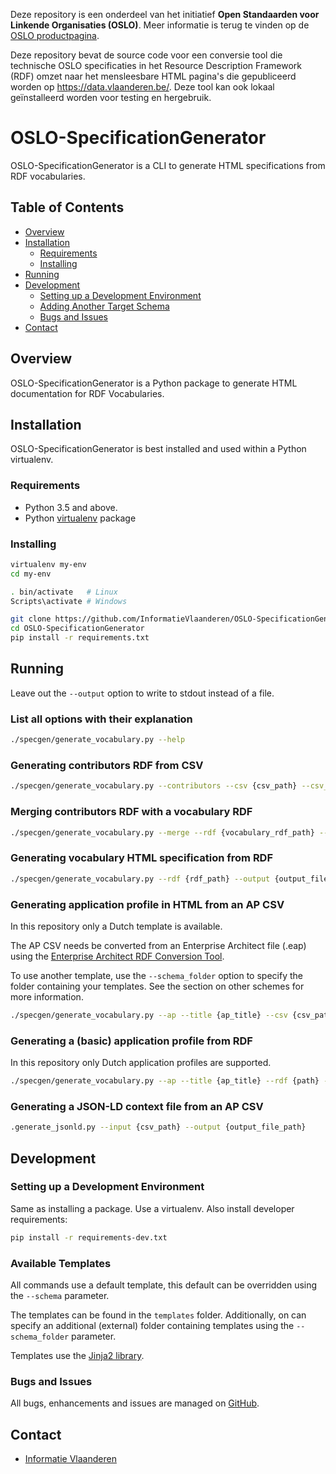 Deze repository is een onderdeel van het initiatief **Open Standaarden voor Linkende Organisaties __(OSLO)__**.
Meer informatie is terug te vinden op de [OSLO productpagina](https://overheid.vlaanderen.be/producten-diensten/OSLO2).

Deze repository bevat de source code voor een conversie tool die technische OSLO specificaties in het Resource Description Framework (RDF) omzet naar het mensleesbare HTML pagina's die gepubliceerd worden op https://data.vlaanderen.be/. Deze tool kan ook lokaal geïnstalleerd worden voor testing en hergebruik.

# OSLO-SpecificationGenerator

OSLO-SpecificationGenerator is a CLI to generate HTML specifications from RDF vocabularies.

## Table of Contents
* [Overview](#overview)
* [Installation](#installation)
  * [Requirements](#requirements)
  * [Installing](#installing)
* [Running](#running)
* [Development](#development)
  * [Setting up a Development Environment](#setting-up-a-development-environment)
  * [Adding Another Target Schema](#adding-another-target-schema)
  * [Bugs and Issues](#bugs-and-issues)
* [Contact](#contact)


## Overview

OSLO-SpecificationGenerator is a Python package to generate HTML documentation for RDF Vocabularies.


## Installation

OSLO-SpecificationGenerator is best installed and used within a Python virtualenv.

### Requirements

* Python 3.5 and above.
* Python [virtualenv](https://virtualenv.pypa.io/) package


### Installing

```bash
virtualenv my-env
cd my-env

. bin/activate   # Linux
Scripts\activate # Windows

git clone https://github.com/InformatieVlaanderen/OSLO-SpecificationGenerator.git
cd OSLO-SpecificationGenerator
pip install -r requirements.txt
```

## Running

Leave out the `--output` option to write to stdout instead of a file.

### List all options with their explanation

```bash
./specgen/generate_vocabulary.py --help
```

### Generating contributors RDF from CSV

```bash
./specgen/generate_vocabulary.py --contributors --csv {csv_path} --csv_contributor_role_column {column} --output {output_file_path}
```

### Merging contributors RDF with a vocabulary RDF

```bash
./specgen/generate_vocabulary.py --merge --rdf {vocabulary_rdf_path} --rdf_contributor {contributors_rdf_path} --output {output_file_path}
```

### Generating vocabulary HTML specification from RDF

```bash
./specgen/generate_vocabulary.py --rdf {rdf_path} --output {output_file_path}
```

### Generating application profile in HTML from an AP CSV

In this repository only a Dutch template is available.

The AP CSV needs be converted from an Enterprise Architect file (.eap) using the [Enterprise Architect RDF Conversion Tool](https://github.com/Informatievlaanderen/OSLO-EA-to-RDF).

To use another template, use the `--schema_folder` option to specify the folder containing your templates.
See the section on other schemes for more information.

```bash
./specgen/generate_vocabulary.py --ap --title {ap_title} --csv {csv_path} --csv_contributor {csv_contributor_path} --output {output_file_path}
```


### Generating a (basic) application profile from RDF

In this repository only Dutch application profiles are supported.

```bash
./specgen/generate_vocabulary.py --ap --title {ap_title} --rdf {path} --csv_contributor {csv_contributor_path} --output {output_file_path}
```

### Generating a JSON-LD context file from an AP CSV


```bash
.generate_jsonld.py --input {csv_path} --output {output_file_path}
```


## Development

### Setting up a Development Environment

Same as installing a package.  Use a virtualenv.  Also install developer requirements:

```bash
pip install -r requirements-dev.txt
```

### Available Templates

All commands use a default template, this default can be overridden using the
`--schema` parameter.

The templates can be found in the `templates` folder. Additionally,
on can specify an additional (external) folder containing templates using the
`--schema_folder` parameter.

Templates use the [Jinja2 library](http://jinja.pocoo.org/docs/).

### Bugs and Issues

All bugs, enhancements and issues are managed on [GitHub](https://github.com/InformatieVlaanderen/OSLO-SpecificationGenerator/issues).

## Contact

* [Informatie Vlaanderen](mailto:oslo@kb.vlaanderen.be)
